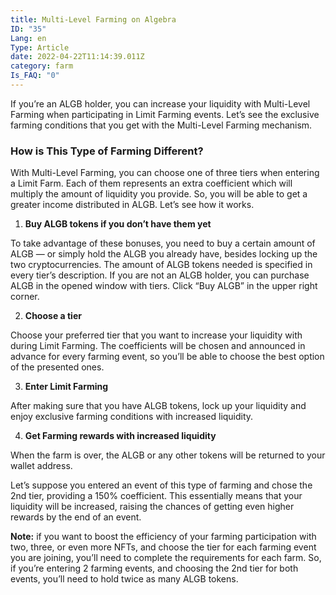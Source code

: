 ```yaml
---
title: Multi-Level Farming on Algebra
ID: "35"
Lang: en
Type: Article
date: 2022-04-22T11:14:39.011Z
category: farm
Is_FAQ: "0"
---
```

If you’re an ALGB holder, you can increase your liquidity with Multi-Level Farming when participating in Limit Farming events. Let’s see the exclusive farming conditions that you get with the Multi-Level Farming mechanism.

### How is This Type of Farming Different?

With Multi-Level Farming, you can choose one of three tiers when entering a Limit Farm. Each of them represents an extra coefficient which will multiply the amount of liquidity you provide. So, you will be able to get a greater income distributed in ALGB. Let’s see how it works.

1. **Buy ALGB tokens if you don’t have them yet**

To take advantage of these bonuses, you need to buy a certain amount of ALGB — or simply hold the ALGB you already have, besides locking up the two cryptocurrencies. The amount of ALGB tokens needed is specified in every tier’s description. If you are not an ALGB holder, you can purchase ALGB in the opened window with tiers. Click “Buy ALGB” in the upper right corner. 

2. **Choose a tier**

Choose your preferred tier that you want to increase your liquidity with during Limit Farming. The coefficients will be chosen and announced in advance for every farming event, so you’ll be able to choose the best option of the presented ones.

3. **Enter Limit Farming**

After making sure that you have ALGB tokens, lock up your liquidity and enjoy exclusive farming conditions with increased liquidity.

4. **Get Farming rewards with increased liquidity** 

When the farm is over, the ALGB or any other tokens will be returned to your wallet address.

Let’s suppose you entered an event of this type of farming and chose the 2nd tier, providing a 150% coefficient. This essentially means that your liquidity will be increased, raising the chances of getting even higher rewards by the end of an event. 

**Note:** if you want to boost the efficiency of your farming participation with two, three, or even more NFTs, and choose the tier for each farming event you are joining, you’ll need to complete the requirements for each farm. So, if you’re entering 2 farming events, and choosing the 2nd tier for both events, you’ll need to hold twice as many ALGB tokens.